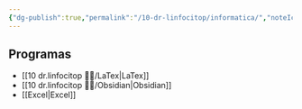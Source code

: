 ```yaml
---
{"dg-publish":true,"permalink":"/10-dr-linfocitop/informatica/","noteIcon":""}
---
```


## Programas
- [[10 dr.linfocitop 👨‍⚕️/LaTex\|LaTex]]
- [[10 dr.linfocitop 👨‍⚕️/Obsidian\|Obsidian]]
- [[Excel\|Excel]]